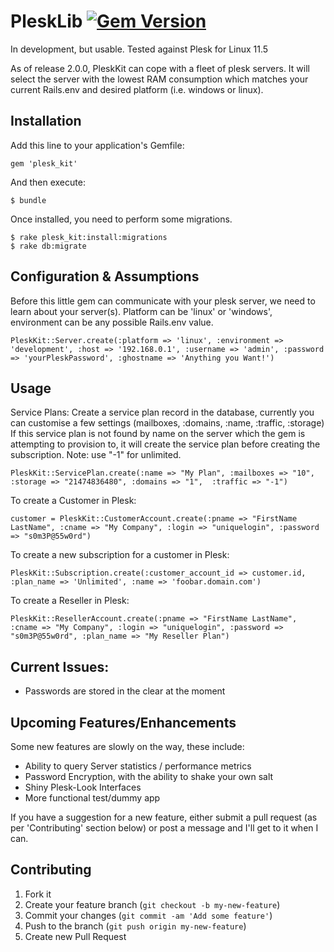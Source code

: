 # PleskLib [![Gem Version](https://badge.fury.io/rb/plesk_lib.png)](http://badge.fury.io/rb/plesk_lib)


In development, but usable. Tested against Plesk for Linux 11.5

As of release 2.0.0, PleskKit can cope with a fleet of plesk servers. It will select the server with the lowest RAM consumption which matches your current Rails.env and desired platform (i.e. windows or linux).


## Installation

Add this line to your application's Gemfile:

    gem 'plesk_kit'

And then execute:

    $ bundle


Once installed, you need to perform some migrations.

    $ rake plesk_kit:install:migrations
    $ rake db:migrate


## Configuration & Assumptions
Before this little gem can communicate with your plesk server, we need to learn about your server(s). Platform can be 'linux' or 'windows', environment can be any possible Rails.env value.
```
PleskKit::Server.create(:platform => 'linux', :environment => 'development', :host => '192.168.0.1', :username => 'admin', :password => 'yourPleskPassword', :ghostname => 'Anything you Want!')
```

## Usage
Service Plans:
Create a service plan record in the database, currently you can customise a few settings (mailboxes, :domains, :name, :traffic, :storage)
If this service plan is not found by name on the server which the gem is attempting to provision to, it will create the service plan before creating the subscription. Note: use "-1" for unlimited.
```
PleskKit::ServicePlan.create(:name => "My Plan", :mailboxes => "10", :storage => "21474836480", :domains => "1",  :traffic => "-1")
```

To create a Customer in Plesk:
```
customer = PleskKit::CustomerAccount.create(:pname => "FirstName LastName", :cname => "My Company", :login => "uniquelogin", :password => "s0m3P@55w0rd")
```

To create a new subscription for a customer in Plesk:
```
PleskKit::Subscription.create(:customer_account_id => customer.id, :plan_name => 'Unlimited', :name => 'foobar.domain.com')
```

To create a Reseller in Plesk:
```
PleskKit::ResellerAccount.create(:pname => "FirstName LastName", :cname => "My Company", :login => "uniquelogin", :password => "s0m3P@55w0rd", :plan_name => "My Reseller Plan")
```

## Current Issues:
* Passwords are stored in the clear at the moment

## Upcoming Features/Enhancements
Some new features are slowly on the way, these include:
* Ability to query Server statistics / performance metrics
* Password Encryption, with the ability to shake your own salt
* Shiny Plesk-Look Interfaces
* More functional test/dummy app

If you have a suggestion for a new feature, either submit a pull request (as per 'Contributing' section below) or post a message and I'll get to it when I can.

## Contributing

1. Fork it
2. Create your feature branch (`git checkout -b my-new-feature`)
3. Commit your changes (`git commit -am 'Add some feature'`)
4. Push to the branch (`git push origin my-new-feature`)
5. Create new Pull Request

